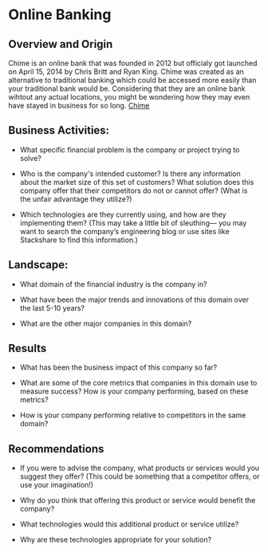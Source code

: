 # Online Banking

## Overview and Origin

Chime is an online bank that was founded in 2012 but officialy got launched on April 15, 2014 by Chris Britt and Ryan King. Chime was created as an alternative to traditional banking which could be accessed more easily than your traditional bank would be. Considering that they are an online bank wihtout any actual locations, you might be wondering how they may even have stayed in business for so long.
[Chime](https://www.chime.com/blog/how-does-chime-make-money/#:~:text=Chime%20is%20able%20to%20make,charges%20merchants%20to%20process%20payments.)


## Business Activities:

* What specific financial problem is the company or project trying to solve?

* Who is the company's intended customer?  Is there any information about the market size of this set of customers?
What solution does this company offer that their competitors do not or cannot offer? (What is the unfair advantage they utilize?)

* Which technologies are they currently using, and how are they implementing them? (This may take a little bit of sleuthing–– you may want to search the company’s engineering blog or use sites like Stackshare to find this information.)


## Landscape:

* What domain of the financial industry is the company in?

* What have been the major trends and innovations of this domain over the last 5-10 years?

* What are the other major companies in this domain?


## Results

* What has been the business impact of this company so far?

* What are some of the core metrics that companies in this domain use to measure success? How is your company performing, based on these metrics?

* How is your company performing relative to competitors in the same domain?


## Recommendations

* If you were to advise the company, what products or services would you suggest they offer? (This could be something that a competitor offers, or use your imagination!)

* Why do you think that offering this product or service would benefit the company?

* What technologies would this additional product or service utilize?

* Why are these technologies appropriate for your solution?
